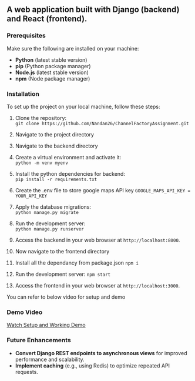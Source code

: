 ## A web application built with Django (backend) and React (frontend).

### Prerequisites

Make sure the following are installed on your machine:

- **Python** (latest stable version)
- **pip** (Python package manager)
- **Node.js** (latest stable version)
- **npm** (Node package manager)


### Installation

To set up the project on your local machine, follow these steps:

1. Clone the repository:  
   `git clone https://github.com/Nandan26/ChannelFactoryAssignment.git`
2. Navigate to the project directory
3. Navigate to the backend directory
4. Create a virtual environment and activate it:  
   `python -m venv myenv`
5. Install the python dependencies for backend:  
   `pip install -r requirements.txt`
6. Create the .env file to store google maps API key
   `GOOGLE_MAPS_API_KEY = YOUR_API_KEY`
7. Apply the database migrations:  
   `python manage.py migrate`
8. Run the development server:  
   `python manage.py runserver`
9. Access the backend in your web browser at `http://localhost:8000`.


10. Now navigate to the frontend directory
11. Install all the dependancy from package.json 
    `npm i`
12. Run the development server:
    `npm start`
13. Access the frontend in your web browser at `http://localhost:3000`. 

You can refer to below video for setup and demo

### Demo Video

<a href="https://youtu.be/i3J4A40Ap44">Watch Setup and Working Demo</a>
   
### Future Enhancements

- **Convert Django REST endpoints to asynchronous views** for improved performance and scalability.
- **Implement caching** (e.g., using Redis) to optimize repeated API requests.
